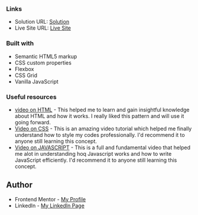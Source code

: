 ### Links

- Solution URL: [Solution](https://github.com/Solataiwo-15/Tic-Tac-Toe-Game)
- Live Site URL: [Live Site](https://tic-tac-toe-game-delta-five-65.vercel.app/)


### Built with

- Semantic HTML5 markup
- CSS custom properties
- Flexbox
- CSS Grid
- Vanilla JavaScript


### Useful resources

- [video on HTML](https://youtu.be/916GWv2Qs08?si=JsBMLzR6ECvkX2ic) - This helped me to learn and gain insightful knowledge about HTML and how it works. I really liked this pattern and will use it going forward.
- [Video on CSS](https://youtu.be/OXGznpKZ_sA?si=6fIG2ENTPmG7glFl) - This is an amazing video tutorial which helped me finally understand how to style my  codes professionally. I'd recommend it to anyone still learning this concept.
- [Video on JAVASCRIPT](https://www.youtube.com/watch?v=2Ji-clqUYnA) - This is a full and fundamental video that helped me alot in understanding hoq Javascript works and how to write JavaScript efficiently. I'd recommend it to anyone still learning this concept.



## Author

- Frontend Mentor - [My Profile](https://www.frontendmentor.io/profile/Solataiwo-15)
- LinkedIn - [My LinkedIn Page](https://www.linkedin.com/in/ahmad-taiwo/)